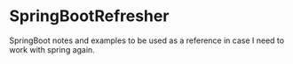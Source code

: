 # SpringBootRefresher
SpringBoot notes and examples to be used as a reference in case I need to work with spring again.
